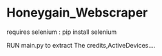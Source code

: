 # Honeygain_Webscraper
requires selenium :
pip install selenium

RUN main.py to extract The credits,ActiveDevices....
